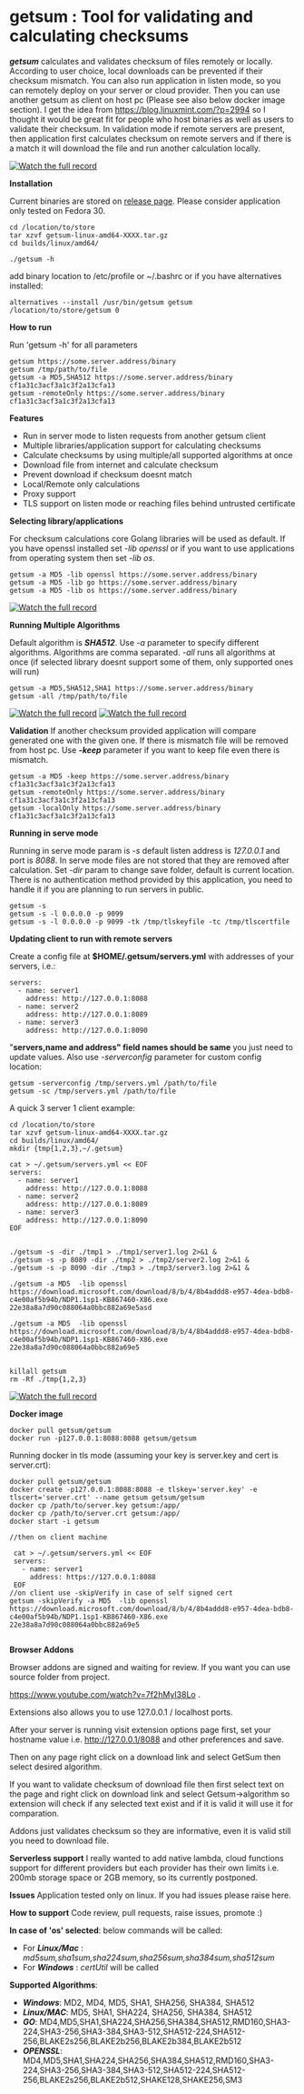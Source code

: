 # getsum : Tool for validating and calculating checksums

***getsum*** calculates and validates checksum of files remotely or locally. According to user choice, local downloads can be prevented if their checksum mismatch. You can also run application in listen mode, so you can remotely deploy on your server or cloud provider. Then you can use another getsum as client on host pc (Please see also below docker image section). I get the idea from https://blog.linuxmint.com/?p=2994 so I thought it would be great fit for people who host binaries as well as users to validate their checksum. In validation mode if remote servers are present, then application first calculates checksum on remote servers and if there is a match it will download the file and run another calculation locally.

 [![Watch the full record](docs/main.gif)](https://asciinema.org/a/ovpGNqNS56qlrKevUllOks1qT)
 
**Installation**

 Current binaries are stored on [release page](https://github.com/getsumio/getsum/releases). Please consider application only tested on Fedora 30. 
 
 ```
 cd /location/to/store
 tar xzvf getsum-linux-amd64-XXXX.tar.gz
 cd builds/linux/amd64/
 
 ./getsum -h
 ```
 

 add binary location to /etc/profile or ~/.bashrc or if you have alternatives installed:
 ```
 alternatives --install /usr/bin/getsum getsum /location/to/store/getsum 0
 ```

**How to run**

Run 'getsum -h' for all parameters
```
getsum https://some.server.address/binary
getsum /tmp/path/to/file
getsum -a MD5,SHA512 https://some.server.address/binary cf1a31c3acf3a1c3f2a13cfa13
getsum -remoteOnly https://some.server.address/binary cf1a31c3acf3a1c3f2a13cfa13
``` 
**Features**

* Run in server mode to listen requests from another getsum client
* Multiple libraries/application support for calculating checksums
* Calculate checksums by using multiple/all supported algorithms at once
* Download file from internet and calculate checksum
* Prevent download if checksum doesnt match
* Local/Remote only calculations
* Proxy support
* TLS support on listen mode or reaching files behind untrusted certificate

**Selecting library/applications**

For checksum calculations core Golang libraries will be used as default. If you have openssl installed set *-lib openssl* or if you want to use applications from operating system then set *-lib os*.

```
getsum -a MD5 -lib openssl https://some.server.address/binary
getsum -a MD5 -lib go https://some.server.address/binary
getsum -a MD5 -lib os https://some.server.address/binary
``` 

[![Watch the full record](docs/libs.gif)](https://asciinema.org/a/sy0OSLL8IWUOED2DFk1yFLiOB)


 
**Running Multiple Algorithms** 

Default algorithm is ***SHA512***. Use *-a* parameter to specify different algorithms. Algorithms are comma separated. *-all* runs all algorithms at once (if selected library doesnt support some of them, only supported ones will run)

```
getsum -a MD5,SHA512,SHA1 https://some.server.address/binary
getsum -all /tmp/path/to/file
``` 

[![Watch the full record](docs/multiple.gif)](https://asciinema.org/a/nejfc4N0vLJhkxpqikEfHIBCe)
[![Watch the full record](docs/all.gif)](https://asciinema.org/a/KA4sT6xTNN9iTzKHJhdgnybrB)

**Validation**
 If another checksum provided application will compare generated one with the given one. If there is mismatch file will be removed from host pc. Use ***-keep*** parameter if you want to keep file even there is mismatch. 
 ```
getsum -a MD5 -keep https://some.server.address/binary cf1a31c3acf3a1c3f2a13cfa13
getsum -remoteOnly https://some.server.address/binary cf1a31c3acf3a1c3f2a13cfa13
getsum -localOnly https://some.server.address/binary cf1a31c3acf3a1c3f2a13cfa13
``` 

**Running in serve mode**

Running in serve mode param is *-s* default listen address is *127.0.0.1* and port is *8088*. In serve mode files are not stored that they are removed after calculation. Set *-dir* param to change save folder, default is current location. There is no authentication method provided by this application, you need to handle it if you are planning to run servers in public.
```
getsum -s 
getsum -s -l 0.0.0.0 -p 9099
getsum -s -l 0.0.0.0 -p 9099 -tk /tmp/tlskeyfile -tc /tmp/tlscertfile
``` 
**Updating client to run with remote servers**

Create a config file at **$HOME/.getsum/servers.yml** with addresses of your servers, i.e.:
```
servers:
  - name: server1
    address: http://127.0.0.1:8088
  - name: server2
    address: http://127.0.0.1:8089
  - name: server3
    address: http://127.0.0.1:8090
```
"**servers,name and address" field names should be same** you just need to update values. 
Also use *-serverconfig* parameter for custom config location:
```
getsum -serverconfig /tmp/servers.yml /path/to/file
getsum -sc /tmp/servers.yml /path/to/file
``` 
A quick 3 server 1 client example:
 ```
 cd /location/to/store
 tar xzvf getsum-linux-amd64-XXXX.tar.gz
 cd builds/linux/amd64/
 mkdir {tmp{1,2,3},~/.getsum}
 
 cat > ~/.getsum/servers.yml << EOF
 servers:
   - name: server1
     address: http://127.0.0.1:8088
   - name: server2
     address: http://127.0.0.1:8089
   - name: server3
     address: http://127.0.0.1:8090
 EOF

 
./getsum -s -dir ./tmp1 > ./tmp1/server1.log 2>&1 &
./getsum -s -p 8089 -dir ./tmp2 > ./tmp2/server2.log 2>&1 &
./getsum -s -p 8090 -dir ./tmp3 > ./tmp3/server3.log 2>&1 &

./getsum -a MD5  -lib openssl https://download.microsoft.com/download/8/b/4/8b4addd8-e957-4dea-bdb8-c4e00af5b94b/NDP1.1sp1-KB867460-X86.exe 22e38a8a7d90c088064a0bbc882a69e5asd

./getsum -a MD5  -lib openssl https://download.microsoft.com/download/8/b/4/8b4addd8-e957-4dea-bdb8-c4e00af5b94b/NDP1.1sp1-KB867460-X86.exe 22e38a8a7d90c088064a0bbc882a69e5

 
 killall getsum
 rm -Rf ./tmp{1,2,3}
 
 ``` 

[![Watch the full record](docs/server.gif)](https://asciinema.org/a/KA4sT6xTNN9iTzKHJhdgnybrB)


**Docker image**
```
docker pull getsum/getsum
docker run -p127.0.0.1:8088:8088 getsum/getsum
```

Running docker in tls mode (assuming your key is server.key and cert is server.crt):
```
docker pull getsum/getsum
docker create -p127.0.0.1:8088:8088 -e tlskey='server.key' -e tlscert='server.crt' --name getsum getsum/getsum
docker cp /path/to/server.key getsum:/app/
docker cp /path/to/server.crt getsum:/app/
docker start -i getsum

//then on client machine

 cat > ~/.getsum/servers.yml << EOF
 servers:
   - name: server1
     address: https://127.0.0.1:8088
 EOF
//on client use -skipVerify in case of self signed cert
getsum -skipVerify -a MD5  -lib openssl https://download.microsoft.com/download/8/b/4/8b4addd8-e957-4dea-bdb8-c4e00af5b94b/NDP1.1sp1-KB867460-X86.exe 22e38a8a7d90c088064a0bbc882a69e5


```

**Browser Addons**

Browser addons are signed and waiting for review. If you want you can use source folder from project.

https://www.youtube.com/watch?v=7f2hMyI38Lo .

 Extensions also allows you to use 127.0.0.1 / localhost ports.

  After your server is running visit extension options page first, set your hostname value i.e. http://127.0.0.1/8088 and other preferences and save.

  Then on any page  right click on a download link and select GetSum then select desired algorithm.

  If you want to validate checksum of download file then first select text on the page and right click on download link and select Getsum->algorithm so extension will check if any selected text exist and if it is valid it will use it for comparation.
  
  Addons just validates checksum so they are informative, even it is valid still you need to download file.
  
**Serverless support**
 I really wanted to add native lambda, cloud functions support for different providers but each provider has their own limits i.e. 200mb storage space or 2GB memory, so its currently postponed.
 
 **Issues**
 Application tested only on linux. If you had issues please raise here. 
 
 **How to support**
  Code review, pull requests, raise issues, promote :) 

**In case of 'os' selected**:
below commands will be called:
* For ***Linux/Mac*** :  *md5sum,sha1sum,sha224sum,sha256sum,sha384sum,sha512sum*
* For ***Windows*** : *certUtil* will be called 

**Supported Algorithms**:
* ***Windows***: MD2, MD4, MD5, SHA1, SHA256, SHA384, SHA512
* ***Linux/MAC***: MD5, SHA1, SHA224, SHA256, SHA384, SHA512
* ***GO***: MD4,MD5,SHA1,SHA224,SHA256,SHA384,SHA512,RMD160,SHA3-224,SHA3-256,SHA3-384,SHA3-512,SHA512-224,SHA512-256,BLAKE2s256,BLAKE2b256,BLAKE2b384,BLAKE2b512
* ***OPENSSL***: MD4,MD5,SHA1,SHA224,SHA256,SHA384,SHA512,RMD160,SHA3-224,SHA3-256,SHA3-384,SHA3-512,SHA512-224,SHA512-256,BLAKE2s256,BLAKE2b512,SHAKE128,SHAKE256,SM3
